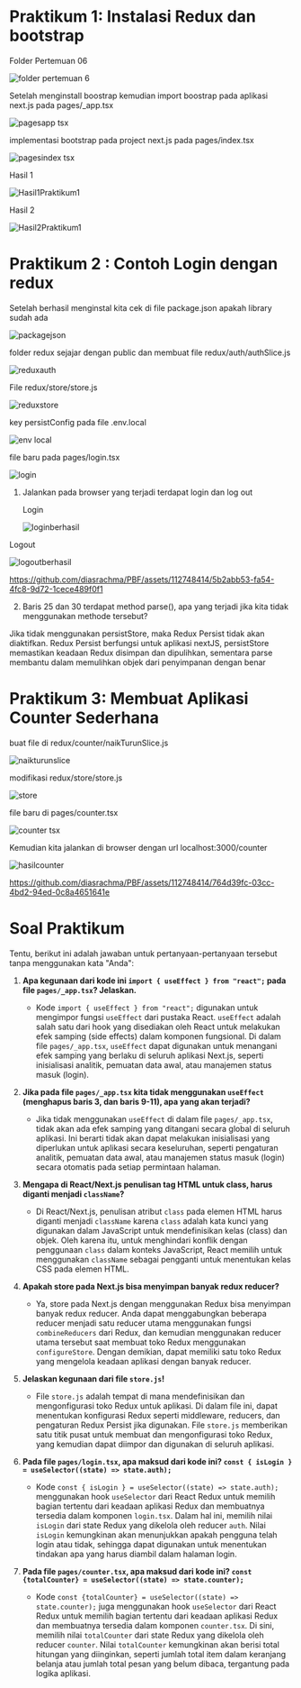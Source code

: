 # Praktikum 1: Instalasi Redux dan bootstrap

Folder Pertemuan 06

![folder pertemuan 6](https://github.com/diasrachma/PBF/assets/112748414/8d28a936-c6a2-4ca7-8264-62dc3e3da2ab)


Setelah menginstall boostrap kemudian import boostrap pada aplikasi next.js pada pages/_app.tsx

![pagesapp tsx](https://github.com/diasrachma/PBF/assets/112748414/049f7de5-1cef-4396-93d2-1b0e13dc43f1)


implementasi bootstrap pada project next.js pada pages/index.tsx

![pagesindex tsx](https://github.com/diasrachma/PBF/assets/112748414/2808b4f1-5ec8-41d5-9af3-b4b0b5ebeac3)


Hasil 1

![Hasil1Praktikum1](https://github.com/diasrachma/PBF/assets/112748414/e0b444de-a333-4d8e-b255-d8ab9c938786)

Hasil 2

![Hasil2Praktikum1](https://github.com/diasrachma/PBF/assets/112748414/7c9b9530-cf7a-4a92-a8bc-1186842dfc11)

# Praktikum 2 : Contoh Login dengan redux

Setelah berhasil menginstal kita cek di file package.json apakah library sudah ada

![packagejson](https://github.com/diasrachma/PBF/assets/112748414/c0628c90-cfd7-4160-950e-040e13a5596c)

folder redux sejajar dengan public dan membuat file redux/auth/authSlice.js

![reduxauth](https://github.com/diasrachma/PBF/assets/112748414/fc991541-2a4d-4e3f-930f-1e4bcd9a31d7)

File redux/store/store.js

![reduxstore](https://github.com/diasrachma/PBF/assets/112748414/eae85c44-63e6-4be8-9c35-11e479f3e3c2)

key persistConfig pada file .env.local

![env local](https://github.com/diasrachma/PBF/assets/112748414/b5e894ce-9bba-47a8-a523-ed2ad1b71cec)

file baru pada pages/login.tsx

![login](https://github.com/diasrachma/PBF/assets/112748414/de7d5a69-b333-4425-a9c9-78182f75fe09)

1. Jalankan pada browser yang terjadi terdapat login dan log out

   Login

   ![loginberhasil](https://github.com/diasrachma/PBF/assets/112748414/05f9afd8-e474-46da-9a25-6bfd9352dbf5)

  Logout
  
  ![logoutberhasil](https://github.com/diasrachma/PBF/assets/112748414/b0e7a8bc-7700-4fb0-876b-d0ca9af0a43c)

   https://github.com/diasrachma/PBF/assets/112748414/5b2abb53-fa54-4fc8-9d72-1cece489f0f1

2. Baris 25 dan 30 terdapat method parse(), apa yang terjadi jika kita tidak menggunakan methode tersebut?

Jika tidak menggunakan persistStore, maka Redux Persist tidak akan diaktifkan. Redux Persist berfungsi untuk aplikasi nextJS, persistStore memastikan keadaan Redux disimpan dan dipulihkan, sementara parse membantu dalam memulihkan objek dari penyimpanan dengan benar

# Praktikum 3: Membuat Aplikasi Counter Sederhana

buat file di redux/counter/naikTurunSlice.js

![naikturunslice](https://github.com/diasrachma/PBF/assets/112748414/afe64637-c853-440d-ac3f-2cf57039fd29)

modifikasi redux/store/store.js

![store](https://github.com/diasrachma/PBF/assets/112748414/6f3c73a6-8b37-4f8b-bad8-290531656f6c)

file baru di pages/counter.tsx

![counter tsx](https://github.com/diasrachma/PBF/assets/112748414/fc869e85-ec51-48d7-a5d7-69ba9eb0c94f)

Kemudian kita jalankan di browser dengan url localhost:3000/counter

![hasilcounter](https://github.com/diasrachma/PBF/assets/112748414/a26c5488-5335-48d5-9df9-b0c0a7fabd17)


https://github.com/diasrachma/PBF/assets/112748414/764d39fc-03cc-4bd2-94ed-0c8a4651641e

# Soal Praktikum

Tentu, berikut ini adalah jawaban untuk pertanyaan-pertanyaan tersebut tanpa menggunakan kata "Anda":

1. **Apa kegunaan dari kode ini `import { useEffect } from "react";` pada file `pages/_app.tsx`? Jelaskan.**
   - Kode `import { useEffect } from "react";` digunakan untuk mengimpor fungsi `useEffect` dari pustaka React. `useEffect` adalah salah satu dari hook yang disediakan oleh React untuk melakukan efek samping (side effects) dalam komponen fungsional. Di dalam file `pages/_app.tsx`, `useEffect` dapat digunakan untuk menangani efek samping yang berlaku di seluruh aplikasi Next.js, seperti inisialisasi analitik, pemuatan data awal, atau manajemen status masuk (login).

2. **Jika pada file `pages/_app.tsx` kita tidak menggunakan `useEffect` (menghapus baris 3, dan baris 9-11), apa yang akan terjadi?**
   - Jika tidak menggunakan `useEffect` di dalam file `pages/_app.tsx`, tidak akan ada efek samping yang ditangani secara global di seluruh aplikasi. Ini berarti tidak akan dapat melakukan inisialisasi yang diperlukan untuk aplikasi secara keseluruhan, seperti pengaturan analitik, pemuatan data awal, atau manajemen status masuk (login) secara otomatis pada setiap permintaan halaman.

3. **Mengapa di React/Next.js penulisan tag HTML untuk class, harus diganti menjadi `className`?**
   - Di React/Next.js, penulisan atribut `class` pada elemen HTML harus diganti menjadi `className` karena `class` adalah kata kunci yang digunakan dalam JavaScript untuk mendefinisikan kelas (class) dan objek. Oleh karena itu, untuk menghindari konflik dengan penggunaan `class` dalam konteks JavaScript, React memilih untuk menggunakan `className` sebagai pengganti untuk menentukan kelas CSS pada elemen HTML.

4. **Apakah store pada Next.js bisa menyimpan banyak redux reducer?**
   - Ya, store pada Next.js dengan menggunakan Redux bisa menyimpan banyak redux reducer. Anda dapat menggabungkan beberapa reducer menjadi satu reducer utama menggunakan fungsi `combineReducers` dari Redux, dan kemudian menggunakan reducer utama tersebut saat membuat toko Redux menggunakan `configureStore`. Dengan demikian, dapat memiliki satu toko Redux yang mengelola keadaan aplikasi dengan banyak reducer.

5. **Jelaskan kegunaan dari file `store.js`!**
   - File `store.js` adalah tempat di mana mendefinisikan dan mengonfigurasi toko Redux untuk aplikasi. Di dalam file ini, dapat menentukan konfigurasi Redux seperti middleware, reducers, dan pengaturan Redux Persist jika digunakan. File `store.js` memberikan satu titik pusat untuk membuat dan mengonfigurasi toko Redux, yang kemudian dapat diimpor dan digunakan di seluruh aplikasi.

6. **Pada file `pages/login.tsx`, apa maksud dari kode ini? `const { isLogin } = useSelector((state) => state.auth);`**
   - Kode `const { isLogin } = useSelector((state) => state.auth);` menggunakan hook `useSelector` dari React Redux untuk memilih bagian tertentu dari keadaan aplikasi Redux dan membuatnya tersedia dalam komponen `login.tsx`. Dalam hal ini, memilih nilai `isLogin` dari state Redux yang dikelola oleh reducer `auth`. Nilai `isLogin` kemungkinan akan menunjukkan apakah pengguna telah login atau tidak, sehingga dapat digunakan untuk menentukan tindakan apa yang harus diambil dalam halaman login.

7. **Pada file `pages/counter.tsx`, apa maksud dari kode ini? `const {totalCounter} = useSelector((state) => state.counter);`**
   - Kode `const {totalCounter} = useSelector((state) => state.counter);` juga menggunakan hook `useSelector` dari React Redux untuk memilih bagian tertentu dari keadaan aplikasi Redux dan membuatnya tersedia dalam komponen `counter.tsx`. Di sini, memilih nilai `totalCounter` dari state Redux yang dikelola oleh reducer `counter`. Nilai `totalCounter` kemungkinan akan berisi total hitungan yang diinginkan, seperti jumlah total item dalam keranjang belanja atau jumlah total pesan yang belum dibaca, tergantung pada logika aplikasi.





